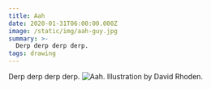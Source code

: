 ```yaml
---
title: Aah
date: 2020-01-31T06:00:00.000Z
image: /static/img/aah-guy.jpg
summary: >-
  Derp derp derp derp.
tags: drawing
---
```

  Derp derp derp derp.
![Aah. Illustration by David Rhoden.](/static/img/whatchathink200126.jpg)

